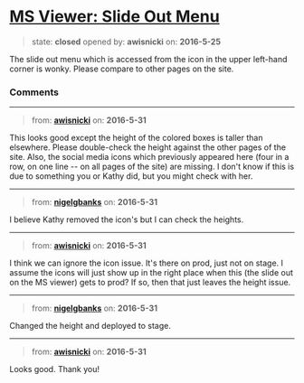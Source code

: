# [MS Viewer: Slide Out Menu](https://github.com/livingstoneonline/livingstoneonline/issues/47)

> state: **closed** opened by: **awisnicki** on: **2016-5-25**

The slide out menu which is accessed from the icon in the upper left-hand corner is wonky. Please compare to other pages on the site.


### Comments

---
> from: [**awisnicki**](https://github.com/livingstoneonline/livingstoneonline/issues/47#issuecomment-222758579) on: **2016-5-31**

This looks good except the height of the colored boxes is taller than elsewhere. Please double-check the height against the other pages of the site. Also, the social media icons which previously appeared here (four in a row, on one line -- on all pages of the site) are missing. I don&#x27;t know if this is due to something you or Kathy did, but you might check with her.

---
> from: [**nigelgbanks**](https://github.com/livingstoneonline/livingstoneonline/issues/47#issuecomment-222759003) on: **2016-5-31**

I believe Kathy removed the icon&#x27;s but I can check the heights.

---
> from: [**awisnicki**](https://github.com/livingstoneonline/livingstoneonline/issues/47#issuecomment-222783558) on: **2016-5-31**

I think we can ignore the icon issue. It&#x27;s there on prod, just not on stage. I assume the icons will just show up in the right place when this (the slide out on the MS viewer) gets to prod? If so, then that just leaves the height issue.

---
> from: [**nigelgbanks**](https://github.com/livingstoneonline/livingstoneonline/issues/47#issuecomment-222817097) on: **2016-5-31**

Changed the height and deployed to stage.

---
> from: [**awisnicki**](https://github.com/livingstoneonline/livingstoneonline/issues/47#issuecomment-222855731) on: **2016-5-31**

Looks good. Thank you!


